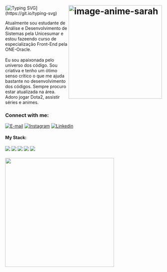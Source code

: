 <h1><img align="right" alt="image-anime-sarah" height="300px" src="https://i.postimg.cc/cJgWvxGT/sara-anime-picture.png"></h1>


[![Typing SVG](https://readme-typing-svg.demolab.com?font=Fira+Code&weight=600&size=25&pause=1000&color=BB00B4&random=false&width=435&height=40&lines=Ol%C3%A1%2C+me+chamo+Sara+Pires...)](https://git.io/typing-svg)



<p align="left">Atualmente sou estudante de Análise e Desenvolvimento de Sistemas pela Unicesumar e estou fazeendo curso de especialização Front-End pela ONE-Oracle.<br>
<br>Eu sou apaixonada pelo universo dos código. Sou criativa e tenho um ótimo senso crítico o que me ajuda bastante no desenvolvimento dos códigos. 
Sempre procuro estar atualizada na área. 
Adoro jogar Dota2, assistir séries e animes.</p>




<h3 align="left">Connect with me:</h3>

[![E-mail](https://i.postimg.cc/qM6k6FvL/6214722-email-envelope-gmail-letter-logo-icon.png)](mailto:sarapires.dev@gmail.com)
[![Instagram](https://i.postimg.cc/52Lhqdvx/1161953-instagram-icon-1.png)](https://www.instagram.com/sarapires.dev/)
[![Linkedin](https://i.postimg.cc/9QDnJ374/7156610-linkedin-social-media-icon.png)](https://www.linkedin.com/in/sara-pires-dev)




<h4 align="left">My Stack:</h4>
<div align="left">
  <img src="https://i.postimg.cc/5297m9yq/4373213-js-logo-logos-icon-1.png">
  <img src="https://i.postimg.cc/RZLtHhP4/317755-badge-html-html5-achievement-award-icon.png">
  <img src="https://i.postimg.cc/T2FfSSgD/317756-badge-css-css3-achievement-award-icon-2.png">
  <img src="https://i.postimg.cc/jSK0Yr5L/7423888-react-react-native-icon-3.png">
  <img src="https://i.postimg.cc/76xm2j1Q/11120644-fi-brands-mysql-icon.png">
</div>


<h5><a href='https://postimages.org/' target='_blank'><img align="left" alt="" height="350px"  src='https://i.postimg.cc/Hsqn3yZb/logo-animado-sarapires-3.gif' border='0' alt='logo-animado-sarapires-3'/></a></h5>

